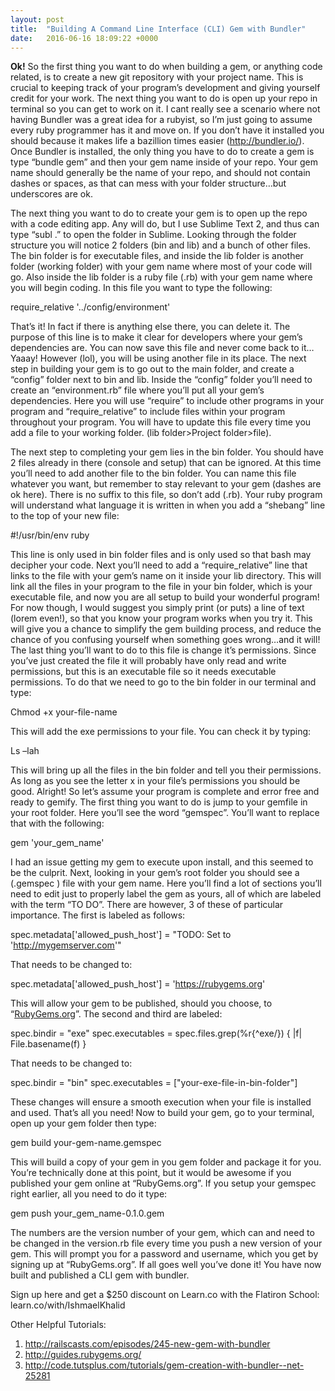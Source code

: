 ```yaml
---
layout: post
title:  "Building A Command Line Interface (CLI) Gem with Bundler"
date:   2016-06-16 18:09:22 +0000
---
```



**Ok!** So the first thing you want to do when building a gem, or anything code related, is to create a new git repository with your project name. This is crucial to keeping track of your program’s development and giving yourself credit for your work. The next thing you want to do is open up your repo in terminal so you can get to work on it. I cant really see a scenario where not having Bundler was a great idea for a rubyist, so I’m just going to assume every ruby programmer has it and move on. If you don’t have it installed you should because it makes life a bazillion times easier (http://bundler.io/). Once Bundler is installed, the only thing you have to do to create a gem is type “bundle gem” and then your gem name inside of your repo. Your gem name should generally be the name of your repo, and should not contain dashes or spaces, as that can mess with your folder structure…but underscores are ok.

The next thing you want to do to create your gem is to open up the repo with a code editing app. Any will do, but I use Sublime Text 2, and thus can type “subl .” to open the folder in Sublime. Looking through the folder structure you will notice 2 folders (bin and lib) and a bunch of other files. The bin folder is for executable files, and inside the lib folder is another folder (working folder) with your gem name where most of your code will go. Also inside the lib folder is a ruby file (.rb) with your gem name where you will begin coding. In this file you want to type the following:

require_relative '../config/environment'

That’s it! In fact if there is anything else there, you can delete it. The purpose of this line is to make it clear for developers where your gem’s dependencies are. You can now save this file and never come back to it…Yaaay! However (lol), you will be using another file in its place. The next step in building your gem is to go out to the main folder, and create a “config” folder next to bin and lib. Inside the “config” folder you’ll need to create an “environment.rb” file where you’ll put all your gem’s dependencies. Here you will use “require” to include other programs in your program and “require_relative” to include files within your program throughout your program. You will have to update this file every time you add a file to your working folder. (lib folder>Project folder>file).

The next step to completing your gem lies in the bin folder. You should have 2 files already in there (console and setup) that can be ignored. At this time you’ll need to add another file to the bin folder. You can name this file whatever you want, but remember to stay relevant to your gem (dashes are ok here). There is no suffix to this file, so don’t add (.rb). Your ruby program will understand what language it is written in when you add a “shebang” line to the top of your new file:

#!/usr/bin/env ruby

This line is only used in bin folder files and is only used so that bash may decipher your code. Next you’ll need to add a “require_relative” line that links to the file with your gem’s name on it inside your lib directory. This will link all the files in your program to the file in your bin folder, which is your executable file, and now you are all setup to build your wonderful program! For now though, I would suggest you simply print (or puts) a line of text (lorem even!), so that you know your program works when you try it. This will give you a chance to simplify the gem building process, and reduce the chance of you confusing yourself when something goes wrong…and it will! The last thing you’ll want to do to this file is change it’s permissions. Since you’ve just created the file it will probably have only read and write permissions, but this is an executable file so it needs executable permissions. To do that we need to go to the bin folder in our terminal and type:

Chmod +x your-file-name

This will add the exe permissions to your file. You can check it by typing:

Ls –lah

This will bring up all the files in the bin folder and tell you their permissions. As long as you see the letter x in your file’s permissions you should be good. Alright! So let’s assume your program is complete and error free and ready to gemify. The first thing you want to do is jump to your gemfile in your root folder. Here you’ll see the word “gemspec”. You’ll want to replace that with the following:

gem 'your_gem_name'

 I had an issue getting my gem to execute upon install, and this seemed to be the culprit. Next, looking in your gem’s root folder you should see a (.gemspec ) file with your gem name. Here you’ll find a lot of sections you’ll need to edit just to properly label the gem as yours, all of which are labeled with the term “TO DO”. There are however, 3 of these of particular importance. The first is labeled as follows:

spec.metadata['allowed_push_host'] = "TODO: Set to 'http://mygemserver.com'"

That needs to be changed to:

spec.metadata['allowed_push_host'] = 'https://rubygems.org'

This will allow your gem to be published, should you choose, to “[RubyGems.org](http://rubygems.org)”. The second and third are labeled:

spec.bindir       = "exe"
spec.executables   = spec.files.grep(%r{^exe/}) { |f| File.basename(f) }

That needs to be changed to:

spec.bindir       = "bin"
spec.executables   = ["your-exe-file-in-bin-folder"]

These changes will ensure a smooth execution when your file is installed and used. That’s all you need! Now to build your gem, go to your terminal, open up your gem folder then type:

gem build your-gem-name.gemspec

This will build a copy of your gem in you gem folder and package it for you. You’re technically done at this point, but it would be awesome if you published your gem online at “RubyGems.org”. If you setup your gemspec right earlier, all you need to do it type:

gem push your_gem_name-0.1.0.gem

The numbers are the version number of your gem, which can and need to be changed in the version.rb file every time you push a new version of your gem. This will prompt you for a password and username, which you get by signing up at “RubyGems.org”. If all goes well you’ve done it! You have now built and published a CLI gem with bundler.

Sign up here and get a $250 discount on Learn.co with the Flatiron School: learn.co/with/IshmaelKhalid

Other Helpful Tutorials:
1. http://railscasts.com/episodes/245-new-gem-with-bundler
2. http://guides.rubygems.org/
3. http://code.tutsplus.com/tutorials/gem-creation-with-bundler--net-25281


